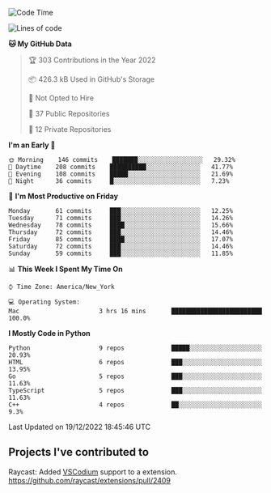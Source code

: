 <!--START_SECTION:waka-->
![Code Time](http://img.shields.io/badge/Code%20Time-228%20hrs%2051%20mins-blue)

![Lines of code](https://img.shields.io/badge/From%20Hello%20World%20I%27ve%20Written-3%20Million%20lines%20of%20code-blue)

**🐱 My GitHub Data** 

> 🏆 303 Contributions in the Year 2022
 > 
> 📦 426.3 kB Used in GitHub's Storage 
 > 
> 🚫 Not Opted to Hire
 > 
> 📜 37 Public Repositories 
 > 
> 🔑 12 Private Repositories  
 > 
**I'm an Early 🐤** 

```text
🌞 Morning    146 commits    ███████░░░░░░░░░░░░░░░░░░   29.32% 
🌆 Daytime    208 commits    ██████████░░░░░░░░░░░░░░░   41.77% 
🌃 Evening    108 commits    █████░░░░░░░░░░░░░░░░░░░░   21.69% 
🌙 Night      36 commits     █░░░░░░░░░░░░░░░░░░░░░░░░   7.23%

```
📅 **I'm Most Productive on Friday** 

```text
Monday       61 commits     ███░░░░░░░░░░░░░░░░░░░░░░   12.25% 
Tuesday      71 commits     ███░░░░░░░░░░░░░░░░░░░░░░   14.26% 
Wednesday    78 commits     ████░░░░░░░░░░░░░░░░░░░░░   15.66% 
Thursday     72 commits     ███░░░░░░░░░░░░░░░░░░░░░░   14.46% 
Friday       85 commits     ████░░░░░░░░░░░░░░░░░░░░░   17.07% 
Saturday     72 commits     ███░░░░░░░░░░░░░░░░░░░░░░   14.46% 
Sunday       59 commits     ███░░░░░░░░░░░░░░░░░░░░░░   11.85%

```


📊 **This Week I Spent My Time On** 

```text
⌚︎ Time Zone: America/New_York

💻 Operating System: 
Mac                      3 hrs 16 mins       █████████████████████████   100.0%

```

**I Mostly Code in Python** 

```text
Python                   9 repos             █████░░░░░░░░░░░░░░░░░░░░   20.93% 
HTML                     6 repos             ███░░░░░░░░░░░░░░░░░░░░░░   13.95% 
Go                       5 repos             ███░░░░░░░░░░░░░░░░░░░░░░   11.63% 
TypeScript               5 repos             ███░░░░░░░░░░░░░░░░░░░░░░   11.63% 
C++                      4 repos             ██░░░░░░░░░░░░░░░░░░░░░░░   9.3%

```



 Last Updated on 19/12/2022 18:45:46 UTC
<!--END_SECTION:waka-->

## Projects I've contributed to
Raycast: Added [VSCodium](https://github.com/VSCodium/vscodium) support to a extension. https://github.com/raycast/extensions/pull/2409
